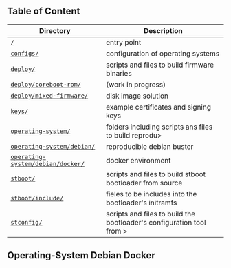 ## Table of Content
Directory | Description
------------ | -------------
[`/`](../../../README.md#scripts) | entry point
[`configs/`](../../../configs/README.md#configs) | configuration of operating systems
[`deploy/`](../../../deploy/README.md#deploy) | scripts and files to build firmware binaries
[`deploy/coreboot-rom/`](../../../deploy/coreboot-rom/README.md#deploy-coreboot-rom) | (work in progress)
[`deploy/mixed-firmware/`](../../../deploy/mixed-firmware/README.md#deploy-mixed-firmware) | disk image solution
[`keys/`](../../../keys/README.md#keys) | example certificates and signing keys
[`operating-system/`](../../README.md#operating-system) | folders including scripts ans files to build reprodu>
[`operating-system/debian/`](../README.md#operating-system-debian) | reproducible debian buster
[`operating-system/debian/docker/`](README.md#operating-system-debian-docker) | docker environment
[`stboot/`](../../../stboot/README.md#stboot) | scripts and files to build stboot bootloader from source
[`stboot/include/`](../../../stboot/include/README.md#stboot-include) | fieles to be includes into the bootloader's initramfs
[`stconfig/`](../../../stconfig/README.md#stconfig) | scripts and files to build the bootloader's configuration tool from >

## Operating-System Debian Docker

